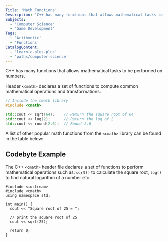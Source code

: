 ```yaml
---
Title: 'Math Functions'
Description: 'C++ has many functions that allows mathematical tasks to be performed on numbers.'
Subjects:
  - 'Computer Science'
  - 'Game Development'
Tags:
  - 'Arithmetic'
  - 'Functions'
CatalogContent:
  - 'learn-c-plus-plus'
  - 'paths/computer-science'
---
```


C++ has many functions that allows mathematical tasks to be performed on numbers.

Header `<cmath>` declares a set of functions to compute common mathematical operations and transformations:

```cpp
// Include the cmath library
#include <cmath>

std::cout << sqrt(64);    // Return the square root of 64
std::cout << log(2);      // Return the log of 2
std::cout << round(2.6);  // Round 2.6
```

A list of other popular math functions from the `<cmath>` library can be found in the table below:

## Codebyte Example

The C++ `<cmath>` header file declares a set of functions to perform mathematical operations such as: `sqrt()` to calculate the square root, `log()` to find natural logarithm of a number etc.

```codebyte/cpp
#include <iostream>
#include <cmath>
using namespace std;

int main() {
  cout << "Square root of 25 = ";
   
  // print the square root of 25
  cout << sqrt(25);

  return 0;
}
```